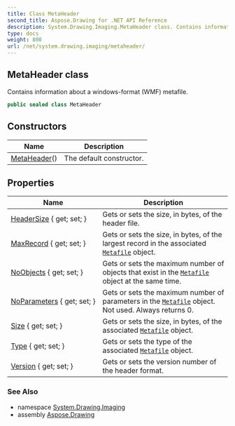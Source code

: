 ```yaml
---
title: Class MetaHeader
second_title: Aspose.Drawing for .NET API Reference
description: System.Drawing.Imaging.MetaHeader class. Contains information about a windowsformat WMF metafile
type: docs
weight: 800
url: /net/system.drawing.imaging/metaheader/
---
```

## MetaHeader class

Contains information about a windows-format (WMF) metafile.

```csharp
public sealed class MetaHeader
```

## Constructors

| Name | Description |
| --- | --- |
| [MetaHeader](metaheader/)() | The default constructor. |

## Properties

| Name | Description |
| --- | --- |
| [HeaderSize](../../system.drawing.imaging/metaheader/headersize/) { get; set; } | Gets or sets the size, in bytes, of the header file. |
| [MaxRecord](../../system.drawing.imaging/metaheader/maxrecord/) { get; set; } | Gets or sets the size, in bytes, of the largest record in the associated [`Metafile`](../metafile/) object. |
| [NoObjects](../../system.drawing.imaging/metaheader/noobjects/) { get; set; } | Gets or sets the maximum number of objects that exist in the [`Metafile`](../metafile/) object at the same time. |
| [NoParameters](../../system.drawing.imaging/metaheader/noparameters/) { get; set; } | Gets or sets the maximum number of parameters in the [`Metafile`](../metafile/) object. Not used. Always returns 0. |
| [Size](../../system.drawing.imaging/metaheader/size/) { get; set; } | Gets or sets the size, in bytes, of the associated [`Metafile`](../metafile/) object. |
| [Type](../../system.drawing.imaging/metaheader/type/) { get; set; } | Gets or sets the type of the associated [`Metafile`](../metafile/) object. |
| [Version](../../system.drawing.imaging/metaheader/version/) { get; set; } | Gets or sets the version number of the header format. |

### See Also

* namespace [System.Drawing.Imaging](../../system.drawing.imaging/)
* assembly [Aspose.Drawing](../../)


